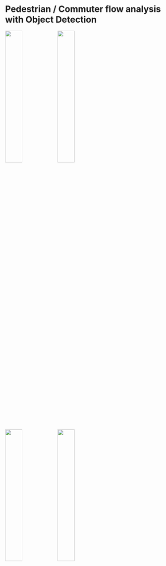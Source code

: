#      Pedestrian / Commuter flow analysis with Object Detection

    
    
    
<img src="https://raw.githubusercontent.com/deeprajbasu/PedestrianFlowAnalysis/master/1.gif" width="33%" align="left" >   
<img src="https://raw.githubusercontent.com/deeprajbasu/PedestrianFlowAnalysis/master/4.gif" width="33%" align='left'>
<img src="https://raw.githubusercontent.com/deeprajbasu/PedestrianFlowAnalysis/master/2.gif" width="33%" align="left" >   
<img src="https://raw.githubusercontent.com/deeprajbasu/PedestrianFlowAnalysis/master/3.gif" width="33%" align='left'>
